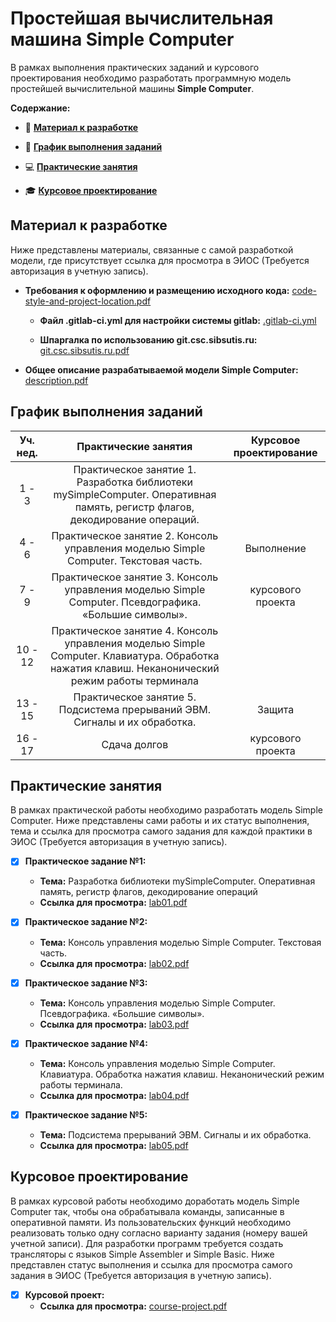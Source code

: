 # Простейшая вычислительная машина Simple Computer

В рамках выполнения практических заданий и курсового проектирования необходимо разработать программную модель простейшей вычислительной машины **Simple Computer**.

**Содержание:**

- :briefcase: **[Материал к разработке](#материал-к-разработке)**

- :calendar: **[График выполнения заданий](#график-выполнения-заданий)**

- :computer: **[Практические занятия](#практические-занятия)**

- :mortar_board: **[Курсовое проектирование](#курсовое-проектирование)**

## Материал к разработке

Ниже представлены материалы, связанные с самой разработкой модели, где присутствует ссылка для просмотра в ЭИОС (Требуется авторизация в учетную запись).

- **Требования к оформлению и размещению исходного кода:** [code-style-and-project-location.pdf](https://eios.sibsutis.ru/mod/resource/view.php?id=134911)

  - **Файл .gitlab-ci.yml для настройки системы gitlab:** [.gitlab-ci.yml](https://eios.sibsutis.ru/pluginfile.php/249120/mod_resource/content/2/.gitlab-ci.yml)

  - **Шпаргалка по использованию git.csc.sibsutis.ru:** [git.csc.sibsutis.ru.pdf](https://eios.sibsutis.ru/pluginfile.php/249508/mod_resource/content/1/git.csc.sibsutis.ru.pdf)

- **Общее описание разрабатываемой модели Simple Computer:** [description.pdf](https://eios.sibsutis.ru/pluginfile.php/247896/mod_resource/content/1/description.pdf)

## График выполнения заданий

| **Уч. нед.** |                                                            **Практические занятия**                                                             | **Курсовое проектирование** |
| :----------: | :---------------------------------------------------------------------------------------------------------------------------------------------: | :-------------------------: |
|    1 - 3     |           Практическое занятие 1. Разработка библиотеки mySimpleComputer. Оперативная память, регистр флагов, декодирование операций.           |                             |
|    4 - 6     |                              Практическое занятие 2. Консоль управления моделью Simple Computer. Текстовая часть.                               |         Выполнение          |
|    7 - 9     |                      Практическое занятие 3. Консоль управления моделью Simple Computer. Псевдографика. «Большие символы».                      |      курсового проекта      |
|   10 - 12    | Практическое занятие 4. Консоль управления моделью Simple Computer. Клавиатура. Обработка нажатия клавиш. Неканонический режим работы терминала |                             |
|   13 - 15    |                                   Практическое занятие 5. Подсистема прерываний ЭВМ. Сигналы и их обработка.                                    |           Защита            |
|   16 - 17    |                                                                  Сдача долгов                                                                   |      курсового проекта      |

## Практические занятия

В рамках практической работы необходимо разработать модель Simple Computer. Ниже представлены сами работы и их статус выполнения, тема и ссылка для просмотра самого задания для каждой практики в ЭИОС (Требуется авторизация в учетную запись).

- [x] **Практическое задание №1:**

  - **Тема:** Разработка библиотеки mySimpleComputer. Оперативная память, регистр флагов, декодирование операций
  - **Ссылка для просмотра:** [lab01.pdf](https://eios.sibsutis.ru/pluginfile.php/247897/mod_assign/introattachment/0/lab01.pdf)

- [x] **Практическое задание №2:**

  - **Тема:** Консоль управления моделью Simple Computer. Текстовая часть.
  - **Ссылка для просмотра:** [lab02.pdf](https://eios.sibsutis.ru/pluginfile.php/247898/mod_assign/introattachment/0/lab02.pdf)

- [x] **Практическое задание №3:**

  - **Тема:** Консоль управления моделью Simple Computer. Псевдографика. «Большие символы».
  - **Ссылка для просмотра:** [lab03.pdf](https://eios.sibsutis.ru/pluginfile.php/247899/mod_assign/introattachment/0/lab03.pdf)

- [x] **Практическое задание №4:**

  - **Тема:** Консоль управления моделью Simple Computer. Клавиатура. Обработка нажатия клавиш. Неканонический режим работы терминала.
  - **Ссылка для просмотра:** [lab04.pdf](https://eios.sibsutis.ru/pluginfile.php/247900/mod_assign/introattachment/0/lab04.pdf)

- [x] **Практическое задание №5:**
  - **Тема:** Подсистема прерываний ЭВМ. Сигналы и их обработка.
  - **Ссылка для просмотра:** [lab05.pdf](https://eios.sibsutis.ru/pluginfile.php/247901/mod_assign/introattachment/0/lab05.pdf)

## Курсовое проектирование

В рамках курсовой работы необходимо доработать модель Simple Computer так, чтобы она обрабатывала команды, записанные в оперативной памяти. Из пользовательских функций необходимо реализовать только одну согласно варианту задания (номеру вашей учетной записи). Для разработки программ требуется создать трансляторы с языков Simple Assembler и Simple Basic. Ниже представлен статус выполнения и ссылка для просмотра самого задания в ЭИОС (Требуется авторизация в учетную запись).

- [x] **Курсовой проект:**
  - **Ссылка для просмотра:** [course-project.pdf](https://eios.sibsutis.ru/pluginfile.php/247903/mod_assign/introattachment/0/course-project.pdf)
